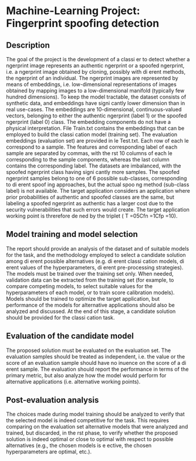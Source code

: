 # Machine-Learning Project: Fingerprint spoofing detection
## Description
 The goal of the project is the development of a classi er to detect whether a ngerprint image represents
 an authentic ngerprint or a spoofed ngerprint, i.e. a ngerprint image obtained by cloning, possibly
 with di erent methods, the ngerprint of an individual. The ngerprint images are represented by
 means of embeddings, i.e. low-dimensional representations of images obtained by mapping images to a
 low-dimensional manifold (typically few hundred dimensions). To keep the model tractable, the dataset
 consists of synthetic data, and embeddings have signi cantly lower dimension than in real use-cases.
 The embeddings are 10-dimensional, continuous-valued vectors, belonging to either the authentic
 ngerprint (label 1) or the spoofed ngerprint (label 0) class. The embedding components do not have
 a physical interpretation.
 File Train.txt contains the embeddings that can be employed to build the classi cation model
 (training set). The evaluation embeddings (evaluation set) are provided in le Test.txt. Each row of
 each le correspond to a sample. The features and corresponding label of each sample are separated by
 commas, with the rst 10 columns of each le corresponding to the sample components, whereas the last
 column contains the corresponding label.
 The datasets are imbalanced, with the spoofed ngerprint class having signi cantly more samples.
 The spoofed ngerprint samples belong to one of 6 possible sub-classes, corresponding to di erent spoof
ing approaches, but the actual spoo ng method (sub-class label) is not available. The target application
 considers an application where prior probabilities of authentic and spoofed classes are the same, but
 labeling a spoofed ngerprint as authentic has a larger cost due to the security vulnerabilities that
 such errors would create. The target application working point is threrefore de ned by the triplet
 ( T =05Cfn =1Cfp =10).
 ##  Model training and model selection
 The report should provide an analysis of the dataset and of suitable models for the task, and the
 methodology employed to select a candidate solution among di erent possible alternatives (e.g. di erent
 classi cation models, di erent values of the hyperparameters, di erent pre-processing strategies).
 The models must be trained over the training set only. When needed, validation data can be extracted
 from the training set (for example, to compare competing models, to select suitable values for the
 hyperparameters of each model, or to train score calibration models). Models should be trained to
 optimize the target application, but performance of the models for alternative applications should also
 be analyzed and discussed. At the end of this stage, a candidate solution should be provided for the
 classi cation task.
 ##  Evaluation of the candidate model
  The proposed solution must be evaluated on the evaluation set. The evaluation samples should be treated
 as independent, i.e. the value or the score of an evaluation sample should have no inuence on the score
 of a di erent sample. The evaluation should report the performance in terms of the primary metric, but
 also analyze how the model would perform for alternative applications (i.e. alternative working points).

 ## Post-evaluation analysis
The choices made during model training should be analyzed to verify that the selected model is indeed
 competitive for the task. This requires comparing on the evaluation set alternative models that were
 analyzed and trained, but discarded, in the rst phase, to verify whether the proposed solution is indeed
 optimal or close to optimal with respect to possible alternatives (e.g., the chosen models is e ective, the
 chosen hyperparameters are optimal, etc.).
